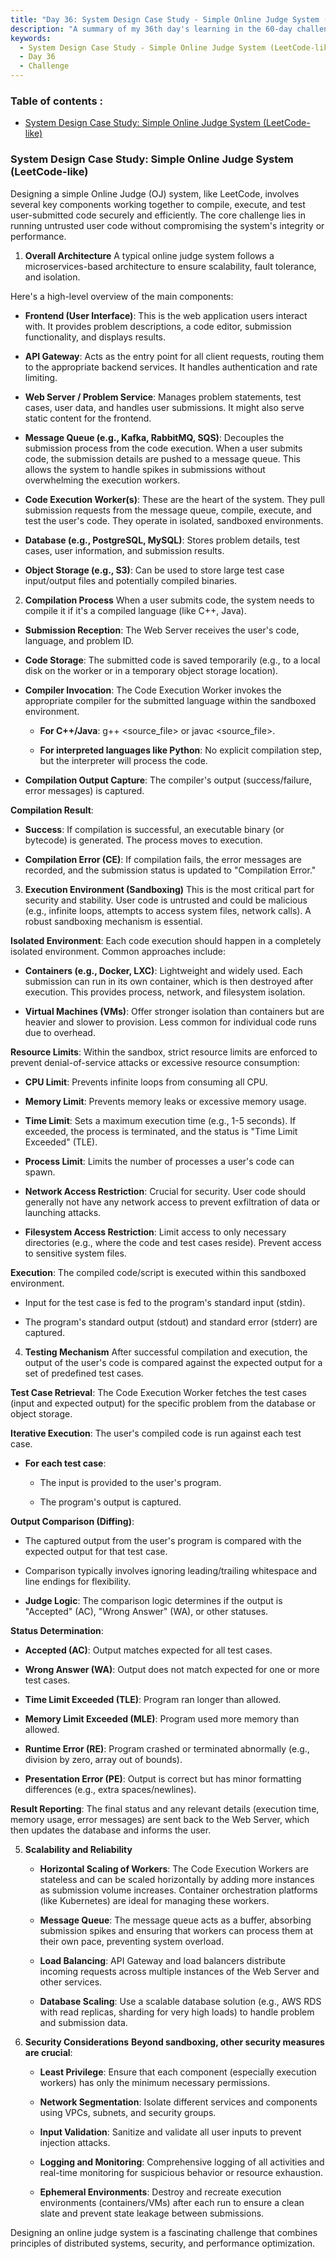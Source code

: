 ```yaml
---
title: "Day 36: System Design Case Study - Simple Online Judge System (LeetCode-like)"
description: "A summary of my 36th day's learning in the 60-day challenge, System Design Case Study - Simple Online Judge System (LeetCode-like)"
keywords:
  - System Design Case Study - Simple Online Judge System (LeetCode-like)
  - Day 36
  - Challenge
---
```


### Table of contents :
- [System Design Case Study: Simple Online Judge System (LeetCode-like)](#system-design-case-study-simple-online-judge-system-leetcode-like)



### System Design Case Study: Simple Online Judge System (LeetCode-like)
Designing a simple Online Judge (OJ) system, like LeetCode, involves several key components working together to compile, execute, and test user-submitted code securely and efficiently. The core challenge lies in running untrusted user code without compromising the system's integrity or performance.

1. **Overall Architecture**
A typical online judge system follows a microservices-based architecture to ensure scalability, fault tolerance, and isolation.

Here's a high-level overview of the main components:

- **Frontend (User Interface)**: This is the web application users interact with. It provides problem descriptions, a code editor, submission functionality, and displays results.

- **API Gateway**: Acts as the entry point for all client requests, routing them to the appropriate backend services. It handles authentication and rate limiting.

- **Web Server / Problem Service**: Manages problem statements, test cases, user data, and handles user submissions. It might also serve static content for the frontend.

- **Message Queue (e.g., Kafka, RabbitMQ, SQS)**: Decouples the submission process from the code execution. When a user submits code, the submission details are pushed to a message queue. This allows the system to handle spikes in submissions without overwhelming the execution workers.

- **Code Execution Worker(s)**: These are the heart of the system. They pull submission requests from the message queue, compile, execute, and test the user's code. They operate in isolated, sandboxed environments.

- **Database (e.g., PostgreSQL, MySQL)**: Stores problem details, test cases, user information, and submission results.

- **Object Storage (e.g., S3)**: Can be used to store large test case input/output files and potentially compiled binaries.

2. **Compilation Process**
When a user submits code, the system needs to compile it if it's a compiled language (like C++, Java).

- **Submission Reception**: The Web Server receives the user's code, language, and problem ID.

- **Code Storage**: The submitted code is saved temporarily (e.g., to a local disk on the worker or in a temporary object storage location).

- **Compiler Invocation**: The Code Execution Worker invokes the appropriate compiler for the submitted language within the sandboxed environment.

   - **For C++/Java**: g++ <source_file> or javac <source_file>.

   - **For interpreted languages like Python**: No explicit compilation step, but the interpreter will process the code.

- **Compilation Output Capture**: The compiler's output (success/failure, error messages) is captured.

**Compilation Result**:

   - **Success**: If compilation is successful, an executable binary (or bytecode) is generated. The process moves to execution.

   - **Compilation Error (CE)**: If compilation fails, the error messages are recorded, and the submission status is updated to "Compilation Error."

3. **Execution Environment (Sandboxing)**
This is the most critical part for security and stability. User code is untrusted and could be malicious (e.g., infinite loops, attempts to access system files, network calls). A robust sandboxing mechanism is essential.

**Isolated Environment**: Each code execution should happen in a completely isolated environment. Common approaches include:

   - **Containers (e.g., Docker, LXC)**: Lightweight and widely used. Each submission can run in its own container, which is then destroyed after execution. This provides process, network, and filesystem isolation.

   - **Virtual Machines (VMs)**: Offer stronger isolation than containers but are heavier and slower to provision. Less common for individual code runs due to overhead.

**Resource Limits**: Within the sandbox, strict resource limits are enforced to prevent denial-of-service attacks or excessive resource consumption:

   - **CPU Limit**: Prevents infinite loops from consuming all CPU.

   - **Memory Limit**: Prevents memory leaks or excessive memory usage.

   - **Time Limit**: Sets a maximum execution time (e.g., 1-5 seconds). If exceeded, the process is terminated, and the status is "Time Limit Exceeded" (TLE).

   - **Process Limit**: Limits the number of processes a user's code can spawn.

   - **Network Access Restriction**: Crucial for security. User code should generally not have any network access to prevent exfiltration of data or launching attacks.

   - **Filesystem Access Restriction**: Limit access to only necessary directories (e.g., where the code and test cases reside). Prevent access to sensitive system files.

**Execution**: The compiled code/script is executed within this sandboxed environment.

   - Input for the test case is fed to the program's standard input (stdin).

   - The program's standard output (stdout) and standard error (stderr) are captured.

4. **Testing Mechanism**
After successful compilation and execution, the output of the user's code is compared against the expected output for a set of predefined test cases.

**Test Case Retrieval**: The Code Execution Worker fetches the test cases (input and expected output) for the specific problem from the database or object storage.

**Iterative Execution**: The user's compiled code is run against each test case.

   - **For each test case**:

      - The input is provided to the user's program.

      - The program's output is captured.

**Output Comparison (Diffing)**:

   - The captured output from the user's program is compared with the expected output for that test case.

   - Comparison typically involves ignoring leading/trailing whitespace and line endings for flexibility.

   - **Judge Logic**: The comparison logic determines if the output is "Accepted" (AC), "Wrong Answer" (WA), or other statuses.

**Status Determination**:

   - **Accepted (AC)**: Output matches expected for all test cases.

   - **Wrong Answer (WA)**: Output does not match expected for one or more test cases.

   - **Time Limit Exceeded (TLE)**: Program ran longer than allowed.

   - **Memory Limit Exceeded (MLE)**: Program used more memory than allowed.

   - **Runtime Error (RE)**: Program crashed or terminated abnormally (e.g., division by zero, array out of bounds).

   - **Presentation Error (PE)**: Output is correct but has minor formatting differences (e.g., extra spaces/newlines).

**Result Reporting**: The final status and any relevant details (execution time, memory usage, error messages) are sent back to the Web Server, which then updates the database and informs the user.

5. **Scalability and Reliability**
   - **Horizontal Scaling of Workers**: The Code Execution Workers are stateless and can be scaled horizontally by adding more instances as submission volume increases. Container orchestration platforms (like Kubernetes) are ideal for managing these workers.

   - **Message Queue**: The message queue acts as a buffer, absorbing submission spikes and ensuring that workers can process them at their own pace, preventing system overload.

   - **Load Balancing**: API Gateway and load balancers distribute incoming requests across multiple instances of the Web Server and other services.

   - **Database Scaling**: Use a scalable database solution (e.g., AWS RDS with read replicas, sharding for very high loads) to handle problem and submission data.

6. **Security Considerations**
**Beyond sandboxing, other security measures are crucial**:

   - **Least Privilege**: Ensure that each component (especially execution workers) has only the minimum necessary permissions.

   - **Network Segmentation**: Isolate different services and components using VPCs, subnets, and security groups.

   - **Input Validation**: Sanitize and validate all user inputs to prevent injection attacks.

   - **Logging and Monitoring**: Comprehensive logging of all activities and real-time monitoring for suspicious behavior or resource exhaustion.

   - **Ephemeral Environments**: Destroy and recreate execution environments (containers/VMs) after each run to ensure a clean slate and prevent state leakage between submissions.

Designing an online judge system is a fascinating challenge that combines principles of distributed systems, security, and performance optimization.
